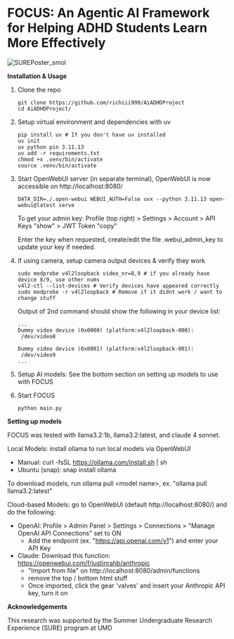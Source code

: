# **FOCUS**: An Agentic AI Framework for Helping ADHD Students Learn More Effectively

![SUREPoster_smol](https://github.com/user-attachments/assets/494c5d19-cf56-45af-a053-41dbecce7ee8)

**Installation & Usage**
1. Clone the repo
   ```
   git clone https://github.com/richiii999/AiADHDProject
   cd AiADHDProject/
   ```
2. Setup virtual environment and dependencies with uv
   ```
   pip install uv # If you don't have uv installed
   uv init
   uv python pin 3.11.13
   uv add -r requirements.txt
   chmod +x .venv/bin/activate
   source .venv/bin/activate
   ```
3. Start OpenWebUI server (in separate terminal), OpenWebUI is now accessible on http://localhost:8080/
   ```
   DATA_DIR=./.open-webui WEBUI_AUTH=False uvx --python 3.11.13 open-webui@latest serve
   ```
   To get your admin key: Profile (top right) > Settings > Account > API Keys "show" > JWT Token "copy"

   Enter the key when requested, create/edit the file .webui_admin_key to update your key if needed.
4. If using camera, setup camera output devices & verify they work
   ```
   sudo modprobe v4l2loopback video_nr=8,9 # if you already have device 8/9, use other nums
   v4l2-ctl --list-devices # Verify devices have appeared correctly
   sudo modprobe -r v4l2loopback # Remove if it didnt work / want to change stuff
   ```
   Output of 2nd command should show the following in your device list:
   ```
   ...
   Dummy video device (0x0000) (platform:v4l2loopback-000):
	/dev/video8

   Dummy video device (0x0001) (platform:v4l2loopback-001):
	/dev/video9
   ...
   ```
5. Setup AI models: See the bottom section on setting up models to use with FOCUS
6. Start FOCUS
   ```
   python main.py
   ```

**Setting up models**

FOCUS was tested with llama3.2:1b, llama3.2:latest, and claude 4 sonnet.

Local Models: install ollama to run local models via OpenWebUI
- Manual: curl -fsSL https://ollama.com/install.sh | sh
- Ubuntu (snap): snap install ollama

To download models, run ollama pull \<model name\>, ex. "ollama pull llama3.2:latest" 


Cloud-based Models: go to OpenWebUI (default http://localhost:8080/) and do the following:
- OpenAI: Profile > Admin Panel > Settings > Connections > "Manage OpenAI API Connections" set to ON
   - Add the endpoint (ex. "https://api.openai.com/v1") and enter your API Key
- Claude: Download this function: https://openwebui.com/f/justinrahb/anthropic
  - "Import from file" on http://localhost:8080/admin/functions 
  - remove the top / bottom html stuff
  - Once imported, click the gear 'valves' and insert your Anthropic API key, turn it on

**Acknowledgements** 

This research was supported by the Summer Undergraduate Research Experience (SURE) program at UMD
